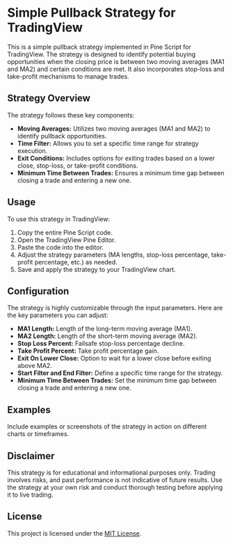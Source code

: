 # Simple Pullback Strategy for TradingView

This is a simple pullback strategy implemented in Pine Script for TradingView. The strategy is designed to identify potential buying opportunities when the closing price is between two moving averages (MA1 and MA2) and certain conditions are met. It also incorporates stop-loss and take-profit mechanisms to manage trades.

## Strategy Overview

The strategy follows these key components:

- **Moving Averages:** Utilizes two moving averages (MA1 and MA2) to identify pullback opportunities.
- **Time Filter:** Allows you to set a specific time range for strategy execution.
- **Exit Conditions:** Includes options for exiting trades based on a lower close, stop-loss, or take-profit conditions.
- **Minimum Time Between Trades:** Ensures a minimum time gap between closing a trade and entering a new one.

## Usage

To use this strategy in TradingView:

1. Copy the entire Pine Script code.
2. Open the TradingView Pine Editor.
3. Paste the code into the editor.
4. Adjust the strategy parameters (MA lengths, stop-loss percentage, take-profit percentage, etc.) as needed.
5. Save and apply the strategy to your TradingView chart.

## Configuration

The strategy is highly customizable through the input parameters. Here are the key parameters you can adjust:

- **MA1 Length:** Length of the long-term moving average (MA1).
- **MA2 Length:** Length of the short-term moving average (MA2).
- **Stop Loss Percent:** Failsafe stop-loss percentage decline.
- **Take Profit Percent:** Take profit percentage gain.
- **Exit On Lower Close:** Option to wait for a lower close before exiting above MA2.
- **Start Filter and End Filter:** Define a specific time range for the strategy.
- **Minimum Time Between Trades:** Set the minimum time gap between closing a trade and entering a new one.

## Examples

Include examples or screenshots of the strategy in action on different charts or timeframes.

## Disclaimer

This strategy is for educational and informational purposes only. Trading involves risks, and past performance is not indicative of future results. Use the strategy at your own risk and conduct thorough testing before applying it to live trading.

## License

This project is licensed under the [MIT License](LICENSE).
